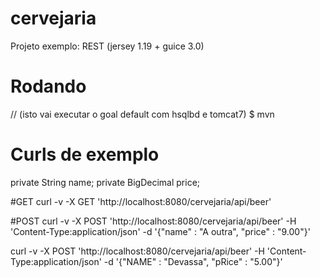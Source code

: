 # cervejaria
Projeto exemplo: REST (jersey 1.19 + guice 3.0)

# Rodando
// (isto vai executar o goal default com hsqlbd e tomcat7)
$ mvn 

# Curls de exemplo

private String name;
    private BigDecimal price;
    
#GET 
curl -v -X GET 'http://localhost:8080/cervejaria/api/beer'

#POST
 curl -v -X POST 'http://localhost:8080/cervejaria/api/beer' -H 'Content-Type:application/json' -d '{"name" : "A outra", "price" : "9.00"}'
 
 curl -v -X POST 'http://localhost:8080/cervejaria/api/beer' -H 'Content-Type:application/json' -d '{"NAME" : "Devassa", "pRice" : "5.00"}'